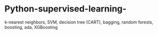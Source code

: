 # Python-supervised-learning-

k-nearest neighbors, SVM, decision tree (CART), bagging, random forests, boosting, ada, XGBoosting
